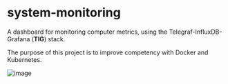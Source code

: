 # system-monitoring

A dashboard for monitoring computer metrics, using the Telegraf-InfluxDB-Grafana (**TIG**) stack.

The purpose of this project is to improve competency with Docker and Kubernetes.

![image](https://user-images.githubusercontent.com/77366819/148873084-cc225f04-9902-49be-a8a8-505b76d00071.png)
